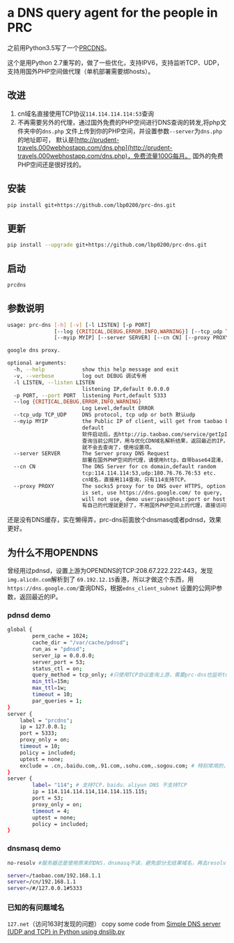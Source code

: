 # a DNS query agent for the people in PRC

之前用Python3.5写了一个[PRCDNS](https://github.com/lbp0200/PRCDNS)。

这个是用Python 2.7重写的，做了一些优化，支持IPV6，支持监听TCP、UDP，支持用国外PHP空间做代理（单机部署需要绑hosts）。


## 改进
1. cn域名直接使用TCP协议`114.114.114.114:53`查询
2. 不再需要另外的代理，通过国外免费的PHP空间进行DNS查询的转发,将php文件夹中的`dns.php`
文件上传到你的PHP空间，并设置参数`--server`为`dns.php`的地址即可，
默认是[http://prudent-travels.000webhostapp.com/dns.php](http://prudent-travels.000webhostapp.com/dns.php)，免费流量100G每月。
国外的免费PHP空间还是很好找的。
## 安装
```bash
pip install git+https://github.com/lbp0200/prc-dns.git
```
## 更新
```bash
pip install --upgrade git+https://github.com/lbp0200/prc-dns.git
```
## 启动
```bash
prcdns
```
## 参数说明
```bash
usage: prc-dns [-h] [-v] [-l LISTEN] [-p PORT]
               [--log {CRITICAL,DEBUG,ERROR,INFO,WARNING}] [--tcp_udp TCP_UDP]
               [--myip MYIP] [--server SERVER] [--cn CN] [--proxy PROXY]

google dns proxy.

optional arguments:
  -h, --help            show this help message and exit
  -v, --verbose         log out DEBUG 调试专用
  -l LISTEN, --listen LISTEN 
                        listening IP,default 0.0.0.0 
  -p PORT, --port PORT  listening Port,default 5333
  --log {CRITICAL,DEBUG,ERROR,INFO,WARNING}
                        Log Level,default ERROR 
  --tcp_udp TCP_UDP     DNS protocol, tcp udp or both 默认udp
  --myip MYIP           the Public IP of client, will get from taobao by
                        default 
                        软件启动后，去http://ip.taobao.com/service/getIpInfo.php?ip=myip
                        查询当前公网IP，用与优化CDN域名解析结果，返回最近的IP，默认空，设置后，
                        就不会去查询了，使用设置项。
  --server SERVER       The Server proxy DNS Request
                        部署在国外PHP空间的代理，请使用http，自带base64混淆，不要用https。  
  --cn CN               The DNS Server for cn domain,default random
                        tcp:114.114.114:53,udp:180.76.76.76:53 etc.
                        cn域名，直接用114查询，只有114支持TCP。
  --proxy PROXY         The socks5 proxy for to DNS over HTTPS, option, if it
                        is set, use https://dns.google.com/ to query, --server
                        will not use, demo user:pass@host:port or host:port
                        有自己的代理就更好了，不用国外PHP空间上的代理，直接访问https://dns.google.com/
```

还是没有DNS缓存，实在懒得弄，prc-dns前面放个dnsmasq或者pdnsd，效果更好。

## 为什么不用OPENDNS
曾经用过pdnsd，设置上游为OPENDNS的TCP:208.67.222.222:443，发现`img.alicdn.com`解析到了
`69.192.12.15`香港，所以才做这个东西，用`https://dns.google.com/`查询DNS，根据`edns_client_subnet`
设置的公网IP参数，返回最近的IP。

### pdnsd demo
```bash
global {
        perm_cache = 1024;
        cache_dir = "/var/cache/pdnsd";
        run_as = "pdnsd";
        server_ip = 0.0.0.0;
        server_port = 53;
        status_ctl = on;
        query_method = tcp_only; #只使用TCP协议查询上游，需要prc-dns也监听tcp
        min_ttl=15m;      
        max_ttl=1w;       
        timeout = 10;       
        par_queries = 1;
}
server {
	label = "prcdns";
	ip = 127.0.0.1;
	port = 5333; 
	proxy_only = on;
	timeout = 10;
	policy = included;
	uptest = none;
	exclude = .cn,.baidu.com,.91.com,.sohu.com,.sogou.com; # 特别常用的，直接国内
}
server {
        label= "114"; # 支持TCP，baidu、aliyun DNS 不支持TCP
        ip = 114.114.114.114,114.114.115.115;
        port = 53; 
        proxy_only = on; 
        timeout = 4;
        uptest = none;
        policy = included;
}
```
### dnsmasq demo
```bash
no-resolv #服务器还是使用原来的DNS，dnsmasq不读，避免部分无结果域名，再去resolv里的DNS服务器查询

server=/taobao.com/192.168.1.1
server=/cn/192.168.1.1
server=/#/127.0.0.1#5333
```
### 已知的有问题域名
`127.net`（访问163时发现的问题）
copy some code from [Simple DNS server (UDP and TCP) in Python using dnslib.py](https://gist.github.com/andreif/6069838)
